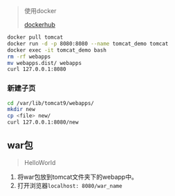 <!-- 
title: Tomcat
sort: 
--> 

> 使用docker
>
> [dockerhub](https://hub.docker.com/_/tomcat)

```bash
docker pull tomcat
docker run -d -p 8080:8080 --name tomcat_demo tomcat
docker exec -it tomcat_demo bash
rm -rf webapps
mv webapps.dist/ webapps
curl 127.0.0.1:8080
```

### 新建子页

```bash
cd /var/lib/tomcat9/webapps/
mkdir new
cp <file> new/
curl 127.0.0.1:8080/new
```

## war包

> HelloWorld

1. 将war包放到tomcat文件夹下的webapp中。
2. 打开浏览器`localhost: 8080/war_name`

